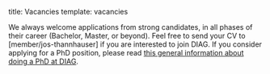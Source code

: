 title: Vacancies
template: vacancies

We always welcome applications from strong candidates, in all phases of their career (Bachelor, Master, or beyond). Feel free to send your CV to [member/jos-thannhauser] if you are interested to join DIAG. If you consider applying for a PhD position, please read [this general information about doing a PhD at DIAG](/doing-a-phd-at-diag).
